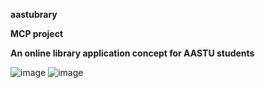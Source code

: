 **aastubrary**

**MCP project**

**An online library application concept for AASTU students**

![image](https://github.com/user-attachments/assets/082afa4e-213d-4771-b1dc-3e07da485a56)
![image](https://github.com/user-attachments/assets/1bdf25eb-bf3f-43cd-bd31-49159dd4b5a7)


